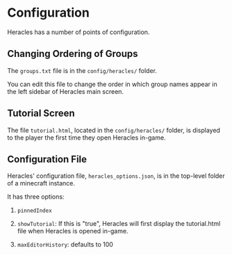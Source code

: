 # Configuration
Heracles has a number of points of configuration.

## Changing Ordering of Groups
The `groups.txt` file is in the `config/heracles/` folder.

You can edit this file to change the order in which group names appear in the left sidebar of Heracles main screen.

## Tutorial Screen
The file `tutorial.html`, located in the `config/heracles/` folder, is displayed to the player the first time they open Heracles in-game.

## Configuration File
Heracles' configuration file, `heracles_options.json`, is in the top-level folder of a minecraft instance.

It has three options:

1. `pinnedIndex`

2. `showTutorial`: If this is "true", Heracles will first display the tutorial.html file when Heracles is opened in-game.

3. `maxEditorHistory`: defaults to 100